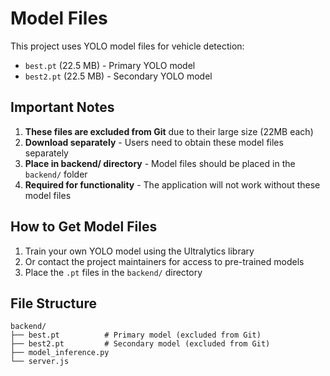 # Model Files

This project uses YOLO model files for vehicle detection:

- `best.pt` (22.5 MB) - Primary YOLO model
- `best2.pt` (22.5 MB) - Secondary YOLO model

## Important Notes

1. **These files are excluded from Git** due to their large size (22MB each)
2. **Download separately** - Users need to obtain these model files separately
3. **Place in backend/ directory** - Model files should be placed in the `backend/` folder
4. **Required for functionality** - The application will not work without these model files

## How to Get Model Files

1. Train your own YOLO model using the Ultralytics library
2. Or contact the project maintainers for access to pre-trained models
3. Place the `.pt` files in the `backend/` directory

## File Structure

```
backend/
├── best.pt          # Primary model (excluded from Git)
├── best2.pt         # Secondary model (excluded from Git)
├── model_inference.py
└── server.js
```

